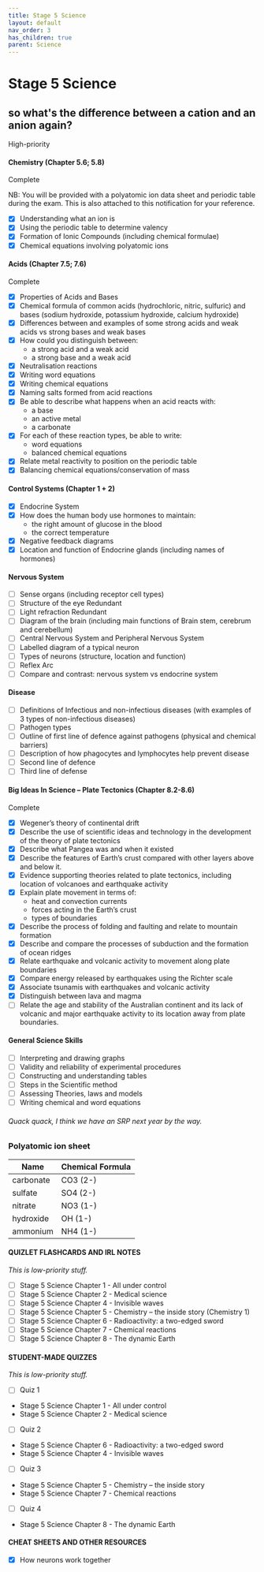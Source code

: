 ```yaml
---
title: Stage 5 Science
layout: default
nav_order: 3
has_children: true
parent: Science
---
```


# Stage 5 Science

## so what's the difference between a cation and an anion again?

<label class="label label-red">High-priority</label>

#### Chemistry (Chapter 5.6; 5.8) 
<label class="label label-green">Complete</label>

NB: You will be provided with a polyatomic ion data sheet and periodic table during the exam. This is also attached to this notification for your reference.

- [x] Understanding what an ion is
- [x] Using the periodic table to determine valency
- [x] Formation of Ionic Compounds (including chemical formulae)
- [x] Chemical equations involving polyatomic ions 

#### Acids (Chapter 7.5; 7.6)
<label class="label label-green">Complete</label>

- [x] Properties of Acids and Bases
- [x] Chemical formula of common acids (hydrochloric, nitric, sulfuric) and bases (sodium hydroxide, potassium hydroxide, calcium hydroxide)
- [x] Differences between and examples of some strong acids and weak acids vs strong bases and weak bases
- [x] How could you distinguish between:
    - a strong acid and a weak acid
    - a strong base and a weak acid
- [x] Neutralisation reactions
- [x] Writing word equations
- [x] Writing chemical equations
- [x] Naming salts formed from acid reactions
- [x] Be able to describe what happens when an acid reacts with:
    - a base
    - an active metal
    - a carbonate
- [x] For each of these reaction types, be able to write:
    - word equations
	- balanced chemical equations
- [x] Relate metal reactivity to position on the periodic table
- [x] Balancing chemical equations/conservation of mass 
 
#### Control Systems (Chapter 1 + 2)
- [x] Endocrine System
- [x] How does the human body use hormones to maintain:
    - the right amount of glucose in the blood
    - the correct temperature
- [x] Negative feedback diagrams
- [x] Location and function of Endocrine glands (including names of hormones)

#### Nervous System
- [ ] Sense organs (including receptor cell types)
- [ ] Structure of the eye <label class="label label-yellow">Redundant</label>
- [ ] Light refraction <label class="label label-yellow">Redundant</label>
- [ ] Diagram of the brain (including main functions of Brain stem, cerebrum and cerebellum)
- [ ] Central Nervous System and Peripheral Nervous System
- [ ] Labelled diagram of a typical neuron
- [ ] Types of neurons (structure, location and function)
- [ ] Reflex Arc
- [ ] Compare and contrast: nervous system vs endocrine system

#### Disease
- [ ] Definitions of Infectious and non-infectious diseases (with examples of 3 types of non-infectious diseases)
- [ ] Pathogen types
- [ ] Outline of first line of defence against pathogens (physical and chemical barriers)
- [ ] Description of how phagocytes and lymphocytes help prevent disease
- [ ] Second line of defence
- [ ] Third line of defense

#### Big Ideas In Science – Plate Tectonics (Chapter 8.2-8.6)
<label class="label label-green">Complete</label>

- [x] Wegener’s theory of continental drift
- [x] Describe the use of scientific ideas and technology in the development of the theory of plate tectonics
- [x] Describe what Pangea was and when it existed
- [x] Describe the features of Earth’s crust compared with other layers above and below it.
- [x] Evidence supporting theories related to plate tectonics, including location of volcanoes and earthquake activity
- [x] Explain plate movement in terms of:
 	- heat and convection currents
	- forces acting in the Earth’s crust
	- types of boundaries
- [x] Describe the process of folding and faulting and relate to mountain formation	
- [x] Describe and compare the processes of subduction and the formation of ocean ridges
- [x] Relate earthquake and volcanic activity to movement along plate boundaries
- [x] Compare energy released by earthquakes using the Richter scale
- [x] Associate tsunamis with earthquakes and volcanic activity
- [x] Distinguish between lava and magma
- [ ] Relate the age and stability of the Australian continent and its lack of volcanic and major earthquake activity to its location away from plate boundaries.

#### General Science Skills
- [ ] Interpreting and drawing graphs
- [ ] Validity and reliability of experimental procedures
- [ ] Constructing  and understanding tables
- [ ] Steps in the Scientific method
- [ ] Assessing Theories, laws and models
- [ ] Writing chemical and word equations

###### Quack quack, I think we have an SRP next year by the way.

### Polyatomic ion sheet

| Name      | Chemical Formula |
|-----------|------------------|
| carbonate | CO3 (2-)         |
| sulfate   | SO4 (2-)         |
| nitrate   | NO3 (1-)         |
| hydroxide | OH (1-)          |
| ammonium  | NH4 (1-)         |

#### QUIZLET FLASHCARDS AND IRL NOTES

*This is low-priority stuff.*

- [ ] Stage 5 Science Chapter 1 - All under control
- [ ] Stage 5 Science Chapter 2 - Medical science
- [ ] Stage 5 Science Chapter 4 - Invisible waves
- [ ] Stage 5 Science Chapter 5 - Chemistry – the inside story (Chemistry 1) 
- [ ] Stage 5 Science Chapter 6 - Radioactivity: a two-edged sword
- [ ] Stage 5 Science Chapter 7 - Chemical reactions
- [ ] Stage 5 Science Chapter 8 - The dynamic Earth

#### STUDENT-MADE QUIZZES

*This is low-priority stuff.*

- [ ] Quiz 1 
- Stage 5 Science Chapter 1 - All under control
- Stage 5 Science Chapter 2 - Medical science

- [ ] Quiz 2 
- Stage 5 Science Chapter 6 - Radioactivity: a two-edged sword
- Stage 5 Science Chapter 4 - Invisible waves

- [ ] Quiz 3            
- Stage 5 Science Chapter 5 - Chemistry – the inside story
- Stage 5 Science Chapter 7 - Chemical reactions

- [ ] Quiz 4        
- Stage 5 Science Chapter 8 - The dynamic Earth

#### CHEAT SHEETS AND OTHER RESOURCES

- [x] How neurons work together 
